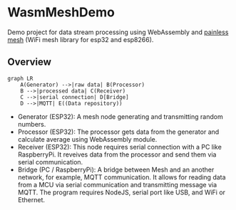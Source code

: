 # WasmMeshDemo
Demo project for data stream processing using WebAssembly and [painless mesh](https://gitlab.com/painlessMesh/painlessMesh) (WiFi mesh library for esp32 and esp8266).

## Overview

```mermaid
graph LR
    A(Generator) -->|raw data| B(Processor)
    B -->|processed data| C(Receiver)
    C -->|serial connection| D[Bridge]
    D -->|MQTT| E((Data repository))
```

- Generator (ESP32): A mesh node generating and transmitting random numbers.
- Processor (ESP32): The processor gets data from the generator and calculate average using WebAssembly module.
- Receiver (ESP32): This node requires serial connection with a PC like RaspberryPi. It reveives data from the processor and send them via serial communication.
- Bridge (PC / RaspberryPi): A bridge between Mesh and an another network, for example, MQTT communication. It allows for reading data from a MCU via serial communication and transmitting message via MQTT. The program requires NodeJS, serial port like USB, and WiFi or Ethernet.
